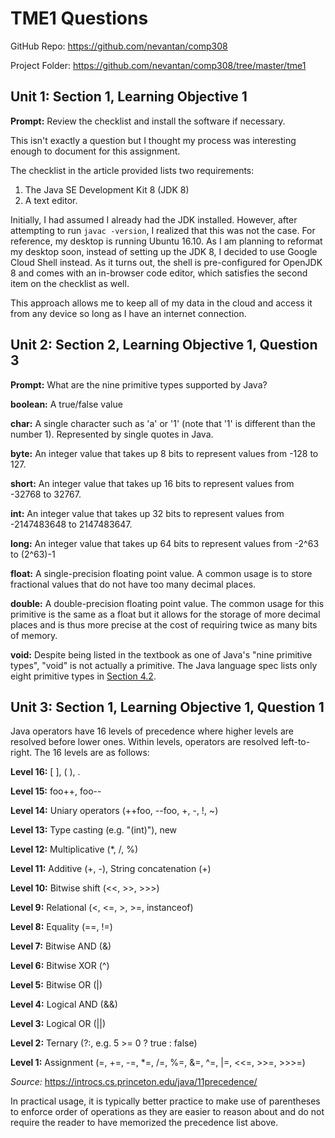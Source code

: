 # TME1 Questions
GitHub Repo: https://github.com/nevantan/comp308

Project Folder: https://github.com/nevantan/comp308/tree/master/tme1

## Unit 1: Section 1, Learning Objective 1
**Prompt:** Review the checklist and install the software if necessary.

This isn't exactly a question but I thought my process was interesting enough to
document for this assignment.

The checklist in the article provided lists two requirements:
1. The Java SE Development Kit 8 (JDK 8)
2. A text editor. 

Initially, I had assumed I already had the JDK installed. However, after attempting to
run `javac -version`, I realized that this was not the case. For reference, my desktop
is running Ubuntu 16.10. As I am planning to reformat my desktop soon, instead of setting
up the JDK 8, I decided to use Google Cloud Shell instead. As it turns out, the shell is
pre-configured for OpenJDK 8 and comes with an in-browser code editor, which satisfies
the second item on the checklist as well.

This approach allows me to keep all of my data in the cloud and access it from any device
so long as I have an internet connection.

## Unit 2: Section 2, Learning Objective 1, Question 3
**Prompt:** What are the nine primitive types supported by Java?

**boolean:** A true/false value

**char:** A single character such as 'a' or '1' (note that '1' is different than the
number 1). Represented by single quotes in Java.

**byte:** An integer value that takes up 8 bits to represent values from -128 to 127.

**short:** An integer value that takes up 16 bits to represent values from -32768 to 32767.

**int:** An integer value that takes up 32 bits to represent values from -2147483648 to 2147483647.

**long:** An integer value that takes up 64 bits to represent values from -2^63 to (2^63)-1

**float:** A single-precision floating point value. A common usage is to store fractional values
that do not have too many decimal places.

**double:** A double-precision floating point value. The common usage for this primitive
is the same as a float but it allows for the storage of more decimal places and is thus
more precise at the cost of requiring twice as many bits of memory.

**void:** Despite being listed in the textbook as one of Java's "nine primitive types",
"void" is not actually a primitive. The Java language spec lists only eight primitive
types in [Section 4.2](https://docs.oracle.com/javase/specs/jls/se8/html/jls-4.html#jls-4.2).

## Unit 3: Section 1, Learning Objective 1, Question 1
Java operators have 16 levels of precedence where higher levels are resolved before lower
ones. Within levels, operators are resolved left-to-right. The 16 levels are as follows:

**Level 16:** [ ], ( ), .

**Level 15:** foo++, foo--

**Level 14:** Uniary operators (++foo, --foo, +, -, !, ~)

**Level 13:** Type casting (e.g. "(int)"), new

**Level 12:** Multiplicative (*, /, %)

**Level 11:** Additive (+, -), String concatenation (+)

**Level 10:** Bitwise shift (<<, >>, >>>)

**Level 9:** Relational (<, <=, >, >=, instanceof)

**Level 8:** Equality (==, !=)

**Level 7:** Bitwise AND (&)

**Level 6:** Bitwise XOR (^)

**Level 5:** Bitwise OR (|)

**Level 4:** Logical AND (&&)

**Level 3:** Logical OR (||)

**Level 2:** Ternary (?:, e.g. 5 >= 0 ? true : false)

**Level 1:** Assignment (=, +=, -=, *=, /=, %=, &=, ^=, |=, <<=, >>=, >>>=)

*Source:* https://introcs.cs.princeton.edu/java/11precedence/

In practical usage, it is typically better practice to make use of parentheses to enforce
order of operations as they are easier to reason about and do not require the reader to
have memorized the precedence list above.